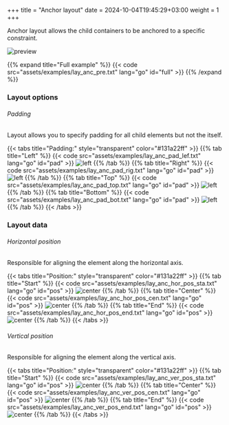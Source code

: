 +++
title = "Anchor layout"
date = 2024-10-04T19:45:29+03:00
weight = 1
+++

Anchor layout allows the child containers to be anchored to a specific constraint.

![preview](examples/lay_anc_pre.png)

{{% expand title="Full example" %}}
{{< code src="assets/examples/lay_anc_pre.txt" lang="go" id="full" >}}
{{% /expand %}}

### Layout options

###### Padding

Layout allows you to specify padding for all child elements but not the itself.

{{< tabs title="Padding:" style="transparent" color="#131a22ff" >}}
{{% tab title="Left" %}}
{{< code src="assets/examples/lay_anc_pad_lef.txt" lang="go" id="pad" >}}
![left](examples/lay_anc_pad_lef.png)
{{% /tab %}}
{{% tab title="Right" %}}
{{< code src="assets/examples/lay_anc_pad_rig.txt" lang="go" id="pad" >}}
![left](examples/lay_anc_pad_rig.png)
{{% /tab %}}
{{% tab title="Top" %}}
{{< code src="assets/examples/lay_anc_pad_top.txt" lang="go" id="pad" >}}
![left](examples/lay_anc_pad_top.png)
{{% /tab %}}
{{% tab title="Bottom" %}}
{{< code src="assets/examples/lay_anc_pad_bot.txt" lang="go" id="pad" >}}
![left](examples/lay_anc_pad_bot.png)
{{% /tab %}}
{{< /tabs >}}

### Layout data

###### Horizontal position

Responsible for aligning the element along the horizontal axis.

{{< tabs title="Position:" style="transparent" color="#131a22ff" >}}
{{% tab title="Start" %}}
{{< code src="assets/examples/lay_anc_hor_pos_sta.txt" lang="go" id="pos" >}}
![center](examples/lay_anc_hor_pos_sta.png)
{{% /tab %}}
{{% tab title="Center" %}}
{{< code src="assets/examples/lay_anc_hor_pos_cen.txt" lang="go" id="pos" >}}
![center](examples/lay_anc_hor_pos_cen.png)
{{% /tab %}}
{{% tab title="End" %}}
{{< code src="assets/examples/lay_anc_hor_pos_end.txt" lang="go" id="pos" >}}
![center](examples/lay_anc_hor_pos_end.png)
{{% /tab %}}
{{< /tabs >}}

###### Vertical position

Responsible for aligning the element along the vertical axis.

{{< tabs title="Position:" style="transparent" color="#131a22ff" >}}
{{% tab title="Start" %}}
{{< code src="assets/examples/lay_anc_ver_pos_sta.txt" lang="go" id="pos" >}}
![center](examples/lay_anc_ver_pos_sta.png)
{{% /tab %}}
{{% tab title="Center" %}}
{{< code src="assets/examples/lay_anc_ver_pos_cen.txt" lang="go" id="pos" >}}
![center](examples/lay_anc_ver_pos_cen.png)
{{% /tab %}}
{{% tab title="End" %}}
{{< code src="assets/examples/lay_anc_ver_pos_end.txt" lang="go" id="pos" >}}
![center](examples/lay_anc_ver_pos_end.png)
{{% /tab %}}
{{< /tabs >}}
